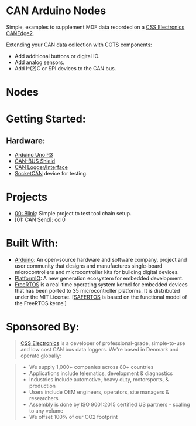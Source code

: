 # CAN Arduino Nodes

Simple, examples to supplement MDF data recorded on a [CSS Electronics CANEdge2](https://www.csselectronics.com/screen/product/can-lin-logger-wifi-canedge2/language/en).

Extending your CAN data collection with COTS components:

- Add additional buttons or digital IO.
- Add analog sensors.
- Add I^(2)C or SPI devices to the CAN bus.

# Nodes



# Getting Started:

## Hardware:

- [Arduino Uno R3](https://store.arduino.cc/usa/arduino-uno-rev3)
- [CAN-BUS Shield](https://wiki.seeedstudio.com/CAN-BUS_Shield_V1.2/)
- [CAN Logger/Interface](https://www.csselectronics.com/screen/page/can-logger-products)
- [SocketCAN](https://en.wikipedia.org/wiki/SocketCAN) device for testing.

# Projects

- [00: Blink](00_Blink): Simple project to test tool chain setup.
- [01: CAN Send]: cd 0

# Built With:

- [Arduino](https://www.arduino.cc/): An open-source hardware and software company, project and user community that designs and manufactures single-board microcontrollers and microcontroller kits for building digital devices.
- [PlatformIO](https://platformio.org/): A new generation ecosystem for embedded development.
- [FreeRTOS](https://www.freertos.org/) is a real-time operating system kernel for embedded devices that has been ported to 35 microcontroller platforms. It is distributed under the MIT License.   [[SAFERTOS](https://freertos.org/FreeRTOS-Plus/Safety_Critical_Certified/SafeRTOS.html) is based on the functional model of the FreeRTOS kernel]

# Sponsored By:

> [CSS Electronics](https://www.csselectronics.com/screen/page/can-bus-logger-about) is a developer of professional-grade, simple-to-use and low cost CAN bus data loggers. We're based in Denmark and operate globally:

> - We supply 1,000+ companies across 80+ countries
> - Applications include telematics, development & diagnostics
> - Industries include automotive, heavy duty, motorsports, & production
> - Users include OEM engineers, operators, site managers & researchers
> - Assembly is done by ISO 9001:2015 certified US partners - scaling to any volume
> - We offset 100% of our CO2 footprint
